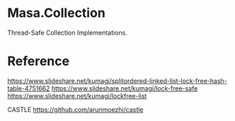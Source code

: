 # Masa.Collection
Thread-Safe Collection Implementations.

# Reference
https://www.slideshare.net/kumagi/splitordered-linked-list-lock-free-hash-table-4751662
https://www.slideshare.net/kumagi/lock-free-safe
https://www.slideshare.net/kumagi/lockfree-list

CASTLE
https://github.com/arunmoezhi/castle
